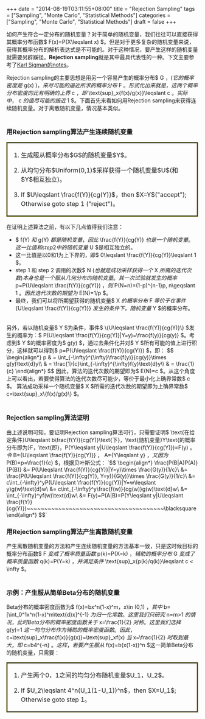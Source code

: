 +++
date = "2014-08-19T03:11:55+08:00"
title = "Rejection Sampling"
tags = ["Sampling", "Monte Carlo", "Statistical Methods"]
categories = ["Sampling", "Monte Carlo", "Statistical Methods"]
draft = false
+++

如何产生符合一定分布的随机变量？对于简单的随机变量，我们往往可以直接获得其概率分布函数$ F(x)=P(X\leqslant x) $。但是对于更多复杂的随机变量来说，获得其概率分布的解析表达式是不可能的。对于这种情况，要产生这样的随机变量就需要另辟蹊径。**Rejection sampling**就是其中最具代表性的一种。下文主要参考了[Karl Sigman的notes](http://www.columbia.edu/~ks20/4703-Sigman/Monte-Carlo-Sigman.html "Karl Sigman's Lecture Notes on Monte Carlo Simulation")。<!--more--> 

Rejection sampling的主要思想是用另一个容易产生的概率分布$ G $，(它的概率密度是$ g(x) $)，来尽可能的逼近所求的概率分布$ F $。形式化出来就是，这两个概率分布密度的比有明确的上界$ c $，即$ \text{sup}_x\{f(x)/g(x)\}\leqslant c $。实际中，$ c $的值尽可能的接近$ 1 $。下面首先来看如何用Rejection sampling来获得连续随机变量。对于离散随机变量，情况基本类似。
<br>
<br>

### 用Rejection sampling算法产生连续随机变量

<table border='2' cellpadding='15px' bordercolor='#5050'>
<td>
<ol>
<li>生成服从概率分布$G$的随机变量$Y$。</li> <p/>
<li>从均匀分布$Uniform(0,1)$采样获得一个随机变量$U$(和$Y$相互独立)。</li> <p/>
<li>If $U\leqslant \frac{f(Y)}{cg(Y)}$，then $X=Y$("accept"); Otherwise goto step 1 ("reject")。</li> 
</ol>
</td>
</table>

在证明上述算法之前，有以下几点值得我们注意：

* $ f(Y) $和$ g(Y) $都是随机变量，因此$ \frac{f(Y)}{cg(Y)} $也是一个随机变量。这一比值和step 2 中的随机变量$ U $是相互独立的。
* 这一比值是以0和1为上下界的，即$ 0\leqslant \frac{f(Y)}{cg(Y)}\leqslant 1 $。
* step 1 和 step 2 调用的次数$ N $(也就是成功采样获得一个$ X $所需的迭代次数)本身也是一个服从几何分布的随机变量。其一次试验就发生的概率$ p=P(U\leqslant \frac{f(Y)}{cg(Y)}) $，则$ P(N=n)=(1-p)^{n-1}p, n\geqslant 1 $。因此迭代次数的期望为$ E(N)=1/p $。
* 最终，我们可以将所期望获得的随机变量$ X $的概率分布$ F $等价于在事件$ \{U\leqslant \frac{f(Y)}{cg(Y)}\} $发生的条件下，随机变量$ Y $的概率分布。
<br/>
另外，若以随机变量$ Y $为条件，事件$ \{U\leqslant \frac{f(Y)}{cg(Y)}\} $发生的概率为：$ P(U\leqslant \frac{f(Y)}{cg(Y)}|Y=y)=\frac{f(y)}{cg(y)} $。考虑到$ Y $的概率密度为$ g(y) $，通过去条件化并对$ Y $所有可能的值上进行积分，这样就可以得到$ p=P(U\leqslant \frac{f(Y)}{cg(Y)}) $，即： 
$$
\begin{align*} 
p & = \int_{-\infty}^{\infty}\frac{f(y)}{cg(y)}\times g(y)\text{d}y\\
  & = \frac{1}{c}\int_{-\infty}^{\infty}f(y)\text{d}y\\
  & = \frac{1}{c} 
\end{align*}
$$
因此，算法的迭代次数的期望即为$ E(N)=c $。从这个角度上可以看出，若要使得算法的迭代次数尽可能少，等价于最小化上确界常数$ c $。
算法成功采样一个随机变量$ X $所需的迭代次数的期望即为上确界常数$ c=\text{sup}_x\{f(x)/g(x)\} $。
<br>
<br>

### Rejection sampling算法证明
由上述说明可知，要证明Rejection sampling算法可行，只需要证明$ \text{在给定条件}U\leqslant b\frac{f(Y)}{cg(Y)}\text{下}，\text{随机变量}Y\text{的概率分布即为}F，\text{即}，P(Y\leqslant y|U\leqslant \frac{f(Y)}{cg(Y)})=F(y) $。
令$ B=\{U\leqslant \frac{f(Y)}{cg(Y)}\} $，$ A=\{Y\leqslant y\} $，又因为$ P(B)=p=\frac{1}{c} $，根据贝叶斯公式：
`$$ 
\begin{align*}
\frac{P(B|A)P(A)}{P(B)} &= P(U\leqslant \frac{f(Y)}{cg(Y)}|Y=y)\times \frac{G(y)}{1/c}\\
                        &= \frac{P(U\leqslant \frac{f(Y)}{cg(Y)}, Y=y)}{G(y)}\times \frac{G(y)}{1/c}\\
                        &= c\int_{-\infty}^yP(U\leqslant \frac{f(Y)}{cg(Y)}|Y=w\leqslant y)g(w)\text{d}w\\
                        &= c\int_{-\infty}^y\frac{f(w)}{cg(w)}g(w)\text{d}w\\
                        &= \int_{-\infty}^yf(w)\text{d}w\\
                        &= F(y)=P(A|B)=P(Y\leqslant y|U\leqslant \frac{f(Y)}{cg(Y)})~~~~~~~~~~~~~~~~~~~~~~~~~~~~~~~~~~~~~~~\blacksquare
\end{align*}
$$`

### 用Rejection sampling算法产生离散随机变量
产生离散随机变量的方法和产生连续随机变量的方法基本一致，只是这时候目标的概率分布函数$ F $变成了概率质量函数$ p(k)=P(X=k) $，辅助的概率分布$ G $变成了概率质量函数$ q(k)=P(Y=k) $，并满足条件$ \text{sup}_x\{p(k)/q(k)\}\leqslant c < \infty $。
<br>
<br>

### 示例：产生服从简单Beta分布的随机变量
Beta分布的概率密度函数为$ f(x)=bx^n(1-x)^m，x\in (0,1) $，其中$ b=[\int_0^1x^n(1-x)^m\text{d}x]^{-1} $为归一化常数。这里我们只研究$ n=m>1 $的情况，此时Beta分布的概率密度函数关于$ x=\frac{1}{2} $对称。这里我们选择$ g(y)=1 $这一均匀分布作为辅助的概率密度函数。因此，$ c=\text{sup}_x\frac{f(x)}{g(x)}=\text{sup}_xf(x) $当$ x=\frac{1}{2} $时取到最大，即$ c=b4^{-n} $。
这样，若要产生服从$ f(x)=b(x(1-x))^n $这一简单Beta分布的随机变量，只需要：

<table border='2' cellpadding='15px' bordercolor='#5050'>
<td>
<ol>
<li>产生两个0，1之间的均匀分布随机变量$U_1，U_2$。</li> <p/>
<li>If $U_2\leqslant 4^n(U_1(1-U_1))^n$，then $X=U_1$; Otherwise goto step 1。</li> 
</ol>
</td>
</table>


